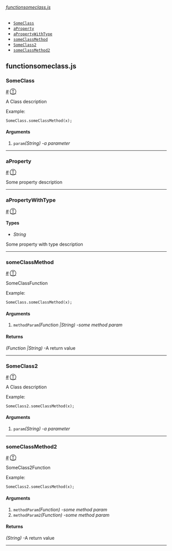 ###### [functionsomeclass.js][0]

* [`SomeClass`][0]
* [`aProperty`][0]
* [`aPropertyWithType`][0]
* [`someClassMethod`][0]
* [`SomeClass2`][0]
* [`someClassMethod2`][0]

## functionsomeclass.js

### SomeClass

[\#][1]
[Ⓣ][0]

A Class description

Example:

    SomeClass.someClassMethod(x);
    

#### Arguments

1. `param`_(String) -a parameter_

---

### aProperty

[\#][2]
[Ⓣ][0]

Some property description

---

### aPropertyWithType

[\#][3]
[Ⓣ][0]

#### Types

  * _String_

Some property with type description

---

### someClassMethod

[\#][4]
[Ⓣ][0]

SomeClassFunction

Example:

    SomeClass.someClassMethod(x);
    

#### Arguments

1. `methodParam`_(Function |String) -some method param_

#### Returns  
  
_(Function |String)_ -A return value

---

### SomeClass2

[\#][5]
[Ⓣ][0]

A Class description

Example:

    SomeClass2.someClassMethod(x);
    

#### Arguments

1. `param`_(String) -a parameter_

---

### someClassMethod2

[\#][6]
[Ⓣ][0]

SomeClass2Function

Example:

    SomeClass2.someClassMethod(x);
    

#### Arguments

1. `methodParam`_(Function) -some method param_
2. `methodParam2`_(Function) -some method param_

#### Returns  
  
_(String)_ -A return value

---



[0]: NaN
[1]: #someclass
[2]: #aproperty
[3]: #apropertywithtype
[4]: #someclassmethod
[5]: #someclass2
[6]: #someclassmethod2